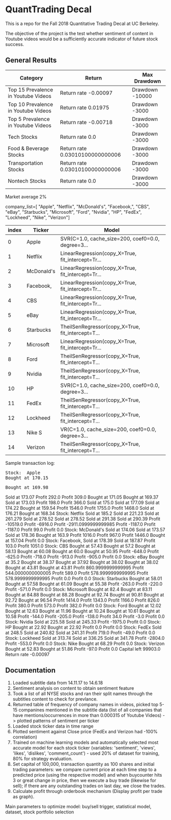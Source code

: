# QuantTrading Decal

This is a repo for the Fall 2018 Quantitative Trading Decal at UC Berkeley.

The objective of the project is the test whether sentiment of content in Youtube videos would be a sufficiently accurate indicator of future stock success.

## General Results
Category | Return | Max Drawdown
--- | --- | --- |
Top 15 Prevalence in Youtube Videos | Return rate -0.00097 | Drawdown -10000
Top 10 Prevalence in Youtube Videos | Return rate 0.01975| Drawdown -3000
Top 5 Prevalence in Youtube Videos | Return rate -0.00718| Drawdown -3000
Tech Stocks | Return rate 0.0| Drawdown -3000
Food & Beverage Stocks | Return rate 0.03010100000000006| Drawdown -3000
Transportation Stocks | Return rate 0.03010100000000006| Drawdown -3000
Nontech Stocks |  Return rate 0.0 | Drawdown -3000

Market average 2%

company_list=[
"Apple",
"Netflix",
"McDonald's",
"Facebook,",
"CBS",
"eBay",
"Starbucks",
"Microsoft",
"Ford",
"Nvidia",
"HP",
"FedEx",
"Lockheed",
"Nike",
"Verizon"]

index | Ticker| Model
--- | --- | --- |
0	|Apple	|SVR(C=1.0, cache_size=200, coef0=0.0, degree=3...
1	|Netflix	|LinearRegression(copy_X=True, fit_intercept=Tr...
2	|McDonald's|	LinearRegression(copy_X=True, fit_intercept=Tr...
3	|Facebook,|	LinearRegression(copy_X=True, fit_intercept=Tr...
4	|CBS	|LinearRegression(copy_X=True, fit_intercept=Tr...
5	|eBay|	LinearRegression(copy_X=True, fit_intercept=Tr...
6	|Starbucks|	TheilSenRegressor(copy_X=True, fit_intercept=T...
7	|Microsoft	|LinearRegression(copy_X=True, fit_intercept=Tr...
8|	Ford	|TheilSenRegressor(copy_X=True, fit_intercept=T...
9|	Nvidia|	TheilSenRegressor(copy_X=True, fit_intercept=T...
10|	HP|	SVR(C=1.0, cache_size=200, coef0=0.0, degree=3...
11|	FedEx|	TheilSenRegressor(copy_X=True, fit_intercept=T...
12|	Lockheed	|TheilSenRegressor(copy_X=True, fit_intercept=T...
13|	Nike	S|VR(C=1.0, cache_size=200, coef0=0.0, degree=3...
14|	Verizon	|TheilSenRegressor(copy_X=True, fit_intercept=T...

Sample transaction log:
<pre>Stock:  Apple
Bought at 170.15</pre>
<pre>Bought at 169.98</pre>
Sold at 173.07
Profit 292.0
Profit 309.0
Bought at 171.05
Bought at 169.37
Sold at 173.03
Profit 198.0
Profit 366.0
Sold at 175.0
Sold at 177.09
Sold at 174.22
Bought at 159.54
Profit 1546.0
Profit 1755.0
Profit 1468.0
Sold at 176.21
Bought at 168.34
Stock:  Netflix
Sold at 185.2
Sold at 221.23
Sold at 261.279
Sold at 278.52
Sold at 278.52
Sold at 291.38
Sold at 290.39
Profit -10519.0
Profit -6916.0
Profit -2911.0999999999985
Profit -1187.0
Profit -1187.0
Profit 99.0
Profit 0.0
Stock:  McDonald's
Sold at 174.06
Sold at 173.57
Sold at 178.36
Bought at 163.9
Profit 1016.0
Profit 967.0
Profit 1446.0
Bought at 157.04
Profit 0.0
Stock:  Facebook,
Sold at 178.39
Sold at 187.87
Profit 103.0
Profit 1051.0
Stock:  CBS
Bought at 57.43
Bought at 57.2
Bought at 58.13
Bought at 60.08
Bought at 60.0
Bought at 50.95
Profit -648.0
Profit -625.0
Profit -718.0
Profit -913.0
Profit -905.0
Profit 0.0
Stock:  eBay
Bought at 35.2
Bought at 38.37
Bought at 37.92
Bought at 38.02
Bought at 38.02
Bought at 43.81
Bought at 43.81
Profit 860.9999999999995
Profit 544.0000000000005
Profit 589.0
Profit 578.9999999999995
Profit 578.9999999999995
Profit 0.0
Profit 0.0
Stock:  Starbucks
Bought at 58.01
Bought at 57.58
Bought at 61.09
Bought at 55.38
Profit -263.0
Profit -220.0
Profit -571.0
Profit 0.0
Stock:  Microsoft
Bought at 82.4
Bought at 83.11
Bought at 84.88
Bought at 88.28
Bought at 92.74
Bought at 90.81
Bought at 92.72
Bought at 96.54
Profit 1414.0
Profit 1343.0
Profit 1166.0
Profit 826.0
Profit 380.0
Profit 573.0
Profit 382.0
Profit 0.0
Stock:  Ford
Bought at 12.02
Bought at 12.63
Bought at 11.96
Bought at 10.24
Bought at 10.61
Bought at 10.58
Profit -144.0
Profit -205.0
Profit -138.0
Profit 34.0
Profit -3.0
Profit 0.0
Stock:  Nvidia
Sold at 225.58
Sold at 245.33
Profit -1975.0
Profit 0.0
Stock:  HP
Bought at 22.92
Bought at 22.92
Profit 0.0
Profit 0.0
Stock:  FedEx
Sold at 248.5
Sold at 240.82
Sold at 241.31
Profit 719.0
Profit -49.0
Profit 0.0
Stock:  Lockheed
Sold at 313.74
Sold at 336.25
Sold at 341.78
Profit -2804.0
Profit -553.0
Profit 0.0
Stock:  Nike
Bought at 68.29
Profit 0.0
Stock:  Verizon
Bought at 52.83
Bought at 51.86
Profit -97.0
Profit 0.0
Capital left 99903.0
Return rate -0.00097

## Documentation

1. Loaded subtitle data from 14.11.17 to 14.6.18
2. Sentiment analysis on content to obtain sentiment feature
3. Took a list of all NYSE stocks and ran their split names through the subtitles content to check for prevlance.
4. Returned table of frequency of company names in videos, picked top 5-15 companines mentioned in the subtitle data (list of all companies that have mentions/occurrences in more than 0.000315 of Youtube Videos) -> plotted patterns of sentiment per ticker
5. Loaded stock ticker data in time range
6. Plotted sentiment against Close price (FedEx and Verizon had -100% correlation)
7. Trained on machine learning models and automatically selected most accurate model for each stock ticker (variables: 'sentiment', 'views', 'likes', 'dislikes', 'comment_count') - used 20% of dataset for training, 80% for strategy evaluation.
8. Set capital of 100,000, transaction quantity as 100 shares and initial trading parameters: we compare current price at each time step to a predicted price (using the respective model) and when buycounter hits 3 or great change in price, then we execute a buy trade (likewise for sell); if there are any outstanding trades on last day, we close the trades.
9. Calculate profit through orderbook mechanism (Display profit per trade as graph). 

Main parameters to optimize model: buy/sell trigger, statistical model, dataset, stock portfolio selection

